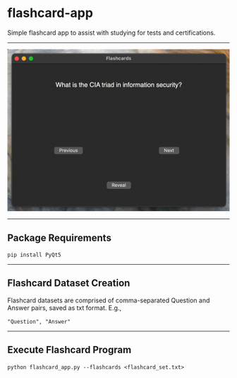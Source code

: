 # flashcard-app

Simple flashcard app to assist with studying for tests and certifications.

<hr> 

<p align="center">
  <img src="https://github.com/kariemoorman/flashcard-app/blob/main/flashcard_app_dem0.gif" width="600" alt="Animated GIF">
</p>

<hr> 

## Package Requirements
```
pip install PyQt5
```

<hr> 

## Flashcard Dataset Creation

Flashcard datasets are comprised of comma-separated Question and Answer pairs, saved as txt format. E.g., 

```
"Question", "Answer"
```

<hr> 

## Execute Flashcard Program
```
python flashcard_app.py --flashcards <flashcard_set.txt>
```
